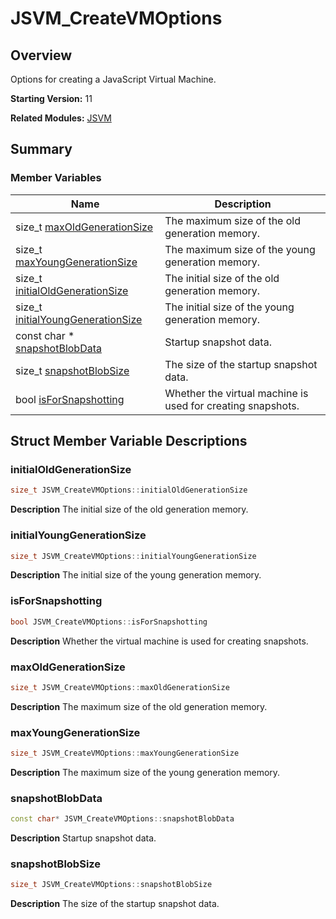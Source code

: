 # JSVM_CreateVMOptions

## Overview

Options for creating a JavaScript Virtual Machine.

**Starting Version:** 11

**Related Modules:** [JSVM](_j_s_v_m.md)

## Summary

### Member Variables

| Name                                                         | Description                                                 |
| ------------------------------------------------------------ | ----------------------------------------------------------- |
| size_t [maxOldGenerationSize](#maxoldgenerationsize)         | The maximum size of the old generation memory.              |
| size_t [maxYoungGenerationSize](#maxyounggenerationsize)     | The maximum size of the young generation memory.            |
| size_t [initialOldGenerationSize](#initialoldgenerationsize) | The initial size of the old generation memory.              |
| size_t [initialYoungGenerationSize](#initialyounggenerationsize) | The initial size of the young generation memory.            |
| const char \* [snapshotBlobData](#snapshotblobdata)          | Startup snapshot data.                                      |
| size_t [snapshotBlobSize](#snapshotblobsize)                 | The size of the startup snapshot data.                      |
| bool [isForSnapshotting](#isforsnapshotting)                 | Whether the virtual machine is used for creating snapshots. |

## Struct Member Variable Descriptions

### initialOldGenerationSize

```cpp
size_t JSVM_CreateVMOptions::initialOldGenerationSize
```
**Description**
The initial size of the old generation memory.

### initialYoungGenerationSize

```cpp
size_t JSVM_CreateVMOptions::initialYoungGenerationSize
```
**Description**
The initial size of the young generation memory.

### isForSnapshotting

```cpp
bool JSVM_CreateVMOptions::isForSnapshotting
```
**Description**
Whether the virtual machine is used for creating snapshots.

### maxOldGenerationSize

```cpp
size_t JSVM_CreateVMOptions::maxOldGenerationSize
```
**Description**
The maximum size of the old generation memory.

### maxYoungGenerationSize

```cpp
size_t JSVM_CreateVMOptions::maxYoungGenerationSize
```
**Description**
The maximum size of the young generation memory.

### snapshotBlobData

```cpp
const char* JSVM_CreateVMOptions::snapshotBlobData
```
**Description**
Startup snapshot data.

### snapshotBlobSize

```cpp
size_t JSVM_CreateVMOptions::snapshotBlobSize
```
**Description**
The size of the startup snapshot data.